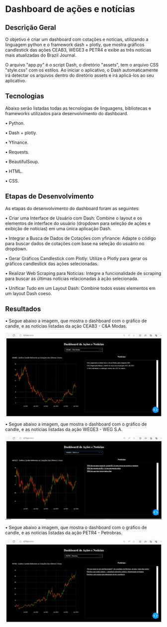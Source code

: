 # Dashboard de ações e notícias

## Descrição Geral

O objetivo é criar um dashboard com cotações e notícias, utilizando a linguagem python e o framework dash + plotly, que mostra gráficos candlestick das ações CEAB3, WEGE3 e PETR4 e exibe as três notícias mais atualizadas do Brazil Journal. 

O arquivo "app.py" é o script Dash, o diretório "assets", tem o arquivo CSS "style.css" com os estilos. Ao iniciar o aplicativo, o Dash automaticamente irá detectar os arquivos dentro do diretório assets e irá aplicá-los ao seu aplicativo.

## Tecnologias

Abaixo serão listadas todas as tecnologias de linguagens, bibliotecas e frameworks utilizados para desenvolvimento do dashboard.

• Python.

• Dash + plotly.

• Yfinance.

• Requests.

• BeautifulSoup.

• HTML.

• CSS.

## Etapas de Desenvolvimento

As etapas do desenvolvimento do dashboard foram as seguintes:

• Criar uma Interface de Usuário com Dash: Combine o layout e os elementos de interface do usuário (dropdown para seleção de ações e exibição de notícias) em uma única aplicação Dash.

• Integrar a Busca de Dados de Cotações com yfinance: Adapte o código para buscar dados de cotações com base na seleção do usuário no dropdown.

• Gerar Gráficos Candlestick com Plotly: Utilize o Plotly para gerar os gráficos candlestick das ações selecionadas.

• Realizar Web Scraping para Notícias: Integre a funcionalidade de scraping para buscar as últimas notícias relacionadas à ação selecionada.

• Unificar Tudo em um Layout Dash: Combine todos esses elementos em um layout Dash coeso.


## Resultados

• Segue abaixo a imagem, que mostra o dashboard com o gráfico de candle, e as notícias listadas da ação CEAB3 - C&A Modas.

![Minha Imagem](https://github.com/gustavoptavares/acoes_e_noticias/blob/main/CEAB3.jpg)

• Segue abaixo a imagem, que mostra o dashboard com o gráfico de candle, e as notícias listadas da ação WEGE3 - WEG S.A.

![Minha Imagem](https://github.com/gustavoptavares/acoes_e_noticias/blob/main/WEGE3.jpg)

• Segue abaixo a imagem, que mostra o dashboard com o gráfico de candle, e as notícias listadas da ação PETR4 - Petrobras.

![Minha Imagem](https://github.com/gustavoptavares/acoes_e_noticias/blob/main/PETR4.jpg)
